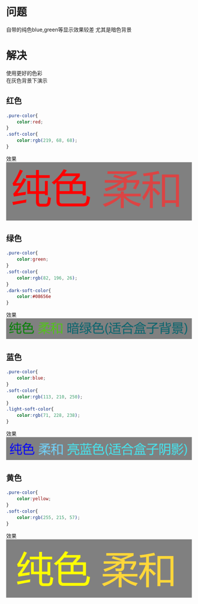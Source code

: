 # 问题
自带的纯色blue,green等显示效果较差 尤其是暗色背景  
# 解决
使用更好的色彩  
在灰色背景下演示  
## 红色
``` css
.pure-color{
    color:red;
}
.soft-color{
    color:rgb(219, 68, 68);
}
```
效果  
![image](images/红色.png)
## 绿色
``` css
.pure-color{
    color:green;
}
.soft-color{
    color:rgb(82, 196, 26);
}
.dark-soft-color{
    color:#08656e
}
```
效果  
![image](images/绿色.png)
## 蓝色
```css
.pure-color{
    color:blue;
}
.soft-color{
    color:rgb(113, 210, 250);
}
.light-soft-color{
    color:rgb(71, 228, 238);
}
```
效果  
![image](images/蓝色.png)
## 黄色
```css
.pure-color{
    color:yellow;
}
.soft-color{
    color:rgb(255, 215, 57);
}
```
效果  
![image](images/黄色.png)